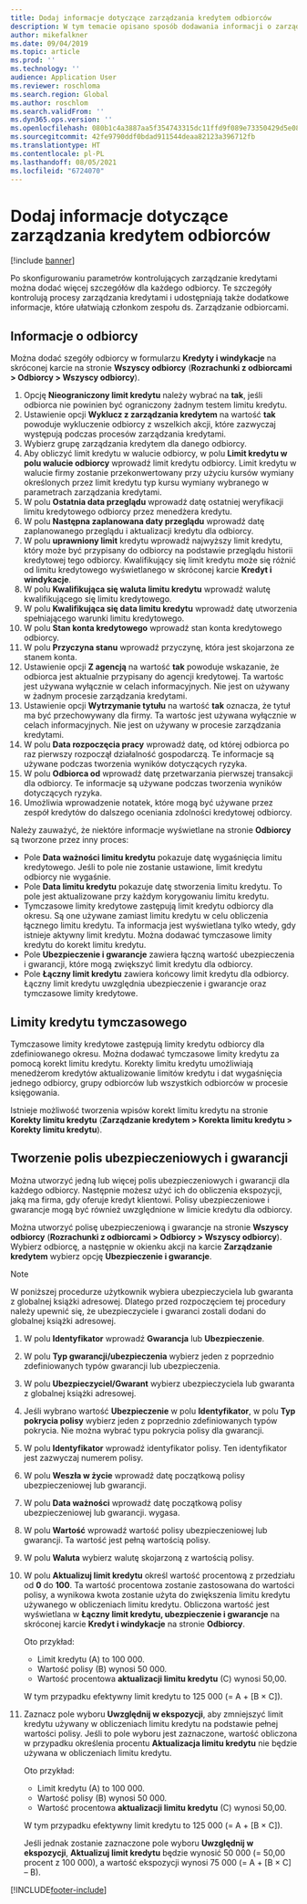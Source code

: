 ```yaml
---
title: Dodaj informacje dotyczące zarządzania kredytem odbiorców
description: W tym temacie opisano sposób dodawania informacji o zarządzaniu kredytami dla odbiorcy.
author: mikefalkner
ms.date: 09/04/2019
ms.topic: article
ms.prod: ''
ms.technology: ''
audience: Application User
ms.reviewer: roschloma
ms.search.region: Global
ms.author: roschlom
ms.search.validFrom: ''
ms.dyn365.ops.version: ''
ms.openlocfilehash: 080b1c4a3887aa5f354743315dc11ffd9f089e73350429d5e08710927f6b2454
ms.sourcegitcommit: 42fe9790ddf0bdad911544deaa82123a396712fb
ms.translationtype: HT
ms.contentlocale: pl-PL
ms.lasthandoff: 08/05/2021
ms.locfileid: "6724070"
---
```

# <a name="add-credit-management-information-for-customers"></a>Dodaj informacje dotyczące zarządzania kredytem odbiorców

[!include [banner](../includes/banner.md)]

Po skonfigurowaniu parametrów kontrolujących zarządzanie kredytami można dodać więcej szczegółów dla każdego odbiorcy. Te szczegóły kontrolują procesy zarządzania kredytami i udostępniają także dodatkowe informacje, które ułatwiają członkom zespołu ds. Zarządzanie odbiorcami.

## <a name="customer-information"></a>Informacje o odbiorcy

Można dodać szegóły odbiorcy w formularzu **Kredyty i windykacje** na skróconej karcie na stronie **Wszyscy odbiorcy** (**Rozrachunki z odbiorcami \> Odbiorcy \> Wszyscy odbiorcy**).

1. Opcję **Nieograniczony limit kredytu** należy wybrać na **tak**, jeśli odbiorca nie powinien być ograniczony żadnym testem limitu kredytu.
2. Ustawienie opcji **Wyklucz z zarządzania kredytem** na wartość **tak** powoduje wykluczenie odbiorcy z wszelkich akcji, które zazwyczaj występują podczas procesów zarządzania kredytami.
3. Wybierz grupę zarządzania kredytem dla danego odbiorcy.
4. Aby obliczyć limit kredytu w walucie odbiorcy, w polu **Limit kredytu w polu walucie odbiorcy** wprowadź limit kredytu odbiorcy. Limit kredytu w walucie firmy zostanie przekonwertowany przy użyciu kursów wymiany określonych przez limit kredytu typ kursu wymiany wybranego w parametrach zarządzania kredytami.
5. W polu **Ostatnia data przeglądu** wprowadź datę ostatniej weryfikacji limitu kredytowego odbiorcy przez menedżera kredytu.
6. W polu **Następna zaplanowana daty przeglądu** wprowadź datę zaplanowanego przeglądu i aktualizacji kredytu dla odbiorcy.
7. W polu **uprawniony limit** kredytu wprowadź najwyższy limit kredytu, który może być przypisany do odbiorcy na podstawie przeglądu historii kredytowej tego odbiorcy. Kwalifikujący się limit kredytu może się różnić od limitu kredytowego wyświetlanego w skróconej karcie **Kredyt i windykacje**.
8. W polu **Kwalifikująca się waluta limitu kredytu** wprowadź walutę kwalifikującego się limitu kredytowego.
9. W polu **Kwalifikująca się data limitu kredytu** wprowadź datę utworzenia spełniającego warunki limitu kredytowego.
10. W polu **Stan konta kredytowego** wprowadź stan konta kredytowego odbiorcy.
11. W polu **Przyczyna stanu** wprowadź przyczynę, która jest skojarzona ze stanem konta.
12. Ustawienie opcji **Z agencją** na wartość **tak** powoduje wskazanie, że odbiorca jest aktualnie przypisany do agencji kredytowej. Ta wartośc jest używana wyłącznie w celach informacyjnych. Nie jest on używany w żadnym procesie zarządzania kredytami.
13. Ustawienie opcji **Wytrzymanie tytułu** na wartość **tak** oznacza, że tytuł ma być przechowywany dla firmy. Ta wartośc jest używana wyłącznie w celach informacyjnych. Nie jest on używany w procesie zarządzania kredytami.
14. W polu **Data rozpoczęcia pracy** wprowadź datę, od której odbiorca po raz pierwszy rozpoczął działalność gospodarczą. Te informacje są używane podczas tworzenia wyników dotyczących ryzyka.
15. W polu **Odbiorca od** wprowadź datę przetwarzania pierwszej transakcji dla odbiorcy. Te informacje są używane podczas tworzenia wyników dotyczących ryzyka.
16. Umożliwia wprowadzenie notatek, które mogą być używane przez zespół kredytów do dalszego oceniania zdolności kredytowej odbiorcy.

Należy zauważyć, że niektóre informacje wyświetlane na stronie **Odbiorcy** są tworzone przez inny proces:

- Pole **Data ważności limitu kredytu** pokazuje datę wygaśnięcia limitu kredytowego. Jeśli to pole nie zostanie ustawione, limit kredytu odbiorcy nie wygaśnie.
- Pole **Data limitu kredytu** pokazuje datę stworzenia limitu kredytu. To pole jest aktualizowane przy każdym korygowaniu limitu kredytu.
- Tymczasowe limity kredytowe zastępują limit kredytu odbiorcy dla okresu. Są one używane zamiast limitu kredytu w celu obliczenia łącznego limitu kredytu. Ta informacja jest wyświetlana tylko wtedy, gdy istnieje aktywny limit kredytu. Można dodawać tymczasowe limity kredytu do korekt limitu kredytu.
- Pole **Ubezpieczenie i gwarancje** zawiera łączną wartość ubezpieczenia i gwarancji, które mogą zwiększyć limit kredytu dla odbiorcy.
- Pole **Łączny limit kredytu** zawiera końcowy limit kredytu dla odbiorcy. Łączny limit kredytu uwzględnia ubezpieczenie i gwarancje oraz tymczasowe limity kredytowe.

## <a name="temporary-credit-limits"></a>Limity kredytu tymczasowego

Tymczasowe limity kredytowe zastępują limity kredytu odbiorcy dla zdefiniowanego okresu. Można dodawać tymczasowe limity kredytu za pomocą korekt limitu kredytu. Korekty limitu kredytu umożliwiają menedżerom kredytów aktualizowanie limitów kredytu i dat wygaśnięcia jednego odbiorcy, grupy odbiorców lub wszystkich odbiorców w procesie księgowania.

Istnieje możliwość tworzenia wpisów korekt limitu kredytu na stronie **Korekty limitu kredytu** (**Zarządzanie kredytem \> Korekta limitu kredytu \> Korekty limitu kredytu**).

## <a name="create-insurance-policies-and-guarantees"></a>Tworzenie polis ubezpieczeniowych i gwarancji

Można utworzyć jedną lub więcej polis ubezpieczeniowych i gwarancji dla każdego odbiorcy. Następnie możesz użyć ich do obliczenia ekspozycji, jaką ma firma, gdy oferuje kredyt klientowi. Polisy ubezpieczeniowe i gwarancje mogą być również uwzględnione w limicie kredytu dla odbiorcy.

Można utworzyć polisę ubezpieczeniową i gwarancje na stronie **Wszyscy odbiorcy** (**Rozrachunki z odbiorcami \> Odbiorcy \> Wszyscy odbiorcy**). Wybierz odbiorcę, a następnie w okienku akcji na karcie **Zarządzanie kredytem** wybierz opcję **Ubezpieczenie i gwarancje**.

> [!NOTE]
> W poniższej procedurze użytkownik wybiera ubezpieczyciela lub gwaranta z globalnej książki adresowej. Dlatego przed rozpoczęciem tej procedury należy upewnić się, że ubezpieczyciele i gwaranci zostali dodani do globalnej książki adresowej.

1. W polu **Identyfikator** wprowadź **Gwarancja** lub **Ubezpieczenie**.
2. W polu **Typ gwarancji/ubezpieczenia** wybierz jeden z poprzednio zdefiniowanych typów gwarancji lub ubezpieczenia.
3. W polu **Ubezpieczyciel/Gwarant** wybierz ubezpieczyciela lub gwaranta z globalnej książki adresowej. 
4. Jeśli wybrano wartość **Ubezpieczenie** w polu **Identyfikator**, w polu **Typ pokrycia polisy** wybierz jeden z poprzednio zdefiniowanych typów pokrycia. Nie można wybrać typu pokrycia polisy dla gwarancji.
5. W polu **Identyfikator** wprowadź identyfikator polisy. Ten identyfikator jest zazwyczaj numerem polisy.
6. W polu **Weszła w życie** wprowadź datę początkową polisy ubezpieczeniowej lub gwarancji.
7. W polu **Data ważności** wprowadź datę początkową polisy ubezpieczeniowej lub gwarancji. wygasa.
8. W polu **Wartość** wprowadź wartość polisy ubezpieczeniowej lub gwarancji. Ta wartość jest pełną wartością polisy.
9. W polu **Waluta** wybierz walutę skojarzoną z wartością polisy. 
10. W polu **Aktualizuj limit kredytu** określ wartość procentową z przedziału od **0** do **100**. Ta wartość procentowa zostanie zastosowana do wartości polisy, a wynikowa kwota zostanie użyta do zwiększenia limitu kredytu używanego w obliczeniach limitu kredytu. Obliczona wartość jest wyświetlana w **Łączny limit kredytu, ubezpieczenie i gwarancje** na skróconej karcie **Kredyt i windykacje** na stronie **Odbiorcy**.

    Oto przykład:

    - Limit kredytu (A) to 100 000.
    - Wartość polisy (B) wynosi 50 000.
    - Wartość procentowa **aktualizacji limitu kredytu** (C) wynosi 50,00.
    
    W tym przypadku efektywny limit kredytu to 125 000 (= A + \[B × C\]).

11. Zaznacz pole wyboru **Uwzględnij w ekspozycji**, aby zmniejszyć limit kredytu używany w obliczeniach limitu kredytu na podstawie pełnej wartości polisy. Jeśli to pole wyboru jest zaznaczone, wartość obliczona w przypadku określenia procentu **Aktualizacja limitu kredytu** nie będzie używana w obliczeniach limitu kredytu.

    Oto przykład:

    - Limit kredytu (A) to 100 000.
    - Wartość polisy (B) wynosi 50 000.
    - Wartość procentowa **aktualizacji limitu kredytu** (C) wynosi 50,00.

    W tym przypadku efektywny limit kredytu to 125 000 (= A + \[B × C\]).
    
    Jeśli jednak zostanie zaznaczone pole wyboru **Uwzględnij w ekspozycji**, **Aktualizuj limit kredytu** będzie wynosić 50 000 (= 50,00 procent z 100 000), a wartość ekspozycji wynosi 75 000 (= A + \[B × C\] – B).


[!INCLUDE[footer-include](../../includes/footer-banner.md)]